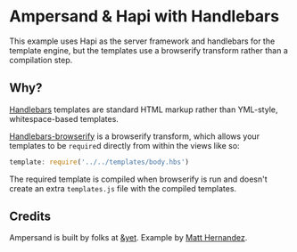# Ampersand & Hapi with Handlebars

This example uses Hapi as the server framework and handlebars for the template
engine, but the templates use a browserify transform rather than a compilation
step.

## Why?

[Handlebars](http://handlebarsjs.com/) templates are standard HTML markup rather
than YML-style, whitespace-based templates.

[Handlebars-browserify](https://www.npmjs.com/package/browserify-handlebars) is
a browserify transform, which allows your templates to be `require`d directly
from within the views like so:

```js
template: require('../../templates/body.hbs')
```

The required template is compiled when browserify is run and doesn't create an
extra `templates.js` file with the compiled templates.

## Credits

Ampersand is built by folks at [&yet](http://andyet.com).
Example by [Matt Hernandez](https://github.com/fiveisprime).
